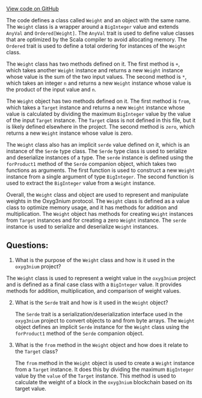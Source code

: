 [View code on GitHub](https://github.com/oxyg3nium/oxyg3nium/protocol/src/main/scala/org/oxyg3nium/protocol/model/Weight.scala)

The code defines a class called `Weight` and an object with the same name. The `Weight` class is a wrapper around a `BigInteger` value and extends `AnyVal` and `Ordered[Weight]`. The `AnyVal` trait is used to define value classes that are optimized by the Scala compiler to avoid allocating memory. The `Ordered` trait is used to define a total ordering for instances of the `Weight` class.

The `Weight` class has two methods defined on it. The first method is `+`, which takes another `Weight` instance and returns a new `Weight` instance whose value is the sum of the two input values. The second method is `*`, which takes an integer `n` and returns a new `Weight` instance whose value is the product of the input value and `n`.

The `Weight` object has two methods defined on it. The first method is `from`, which takes a `Target` instance and returns a new `Weight` instance whose value is calculated by dividing the maximum `BigInteger` value by the value of the input `Target` instance. The `Target` class is not defined in this file, but it is likely defined elsewhere in the project. The second method is `zero`, which returns a new `Weight` instance whose value is zero.

The `Weight` class also has an implicit `serde` value defined on it, which is an instance of the `Serde` type class. The `Serde` type class is used to serialize and deserialize instances of a type. The `serde` instance is defined using the `forProduct1` method of the `Serde` companion object, which takes two functions as arguments. The first function is used to construct a new `Weight` instance from a single argument of type `BigInteger`. The second function is used to extract the `BigInteger` value from a `Weight` instance.

Overall, the `Weight` class and object are used to represent and manipulate weights in the Oxyg3nium protocol. The `Weight` class is defined as a value class to optimize memory usage, and it has methods for addition and multiplication. The `Weight` object has methods for creating `Weight` instances from `Target` instances and for creating a zero `Weight` instance. The `serde` instance is used to serialize and deserialize `Weight` instances.
## Questions: 
 1. What is the purpose of the `Weight` class and how is it used in the `oxyg3nium` project?
   
   The `Weight` class is used to represent a weight value in the `oxyg3nium` project and is defined as a final case class with a `BigInteger` value. It provides methods for addition, multiplication, and comparison of weight values.

2. What is the `Serde` trait and how is it used in the `Weight` object?
   
   The `Serde` trait is a serialization/deserialization interface used in the `oxyg3nium` project to convert objects to and from byte arrays. The `Weight` object defines an implicit `Serde` instance for the `Weight` class using the `forProduct1` method of the `Serde` companion object.

3. What is the `from` method in the `Weight` object and how does it relate to the `Target` class?
   
   The `from` method in the `Weight` object is used to create a `Weight` instance from a `Target` instance. It does this by dividing the maximum `BigInteger` value by the `value` of the `Target` instance. This method is used to calculate the weight of a block in the `oxyg3nium` blockchain based on its target value.